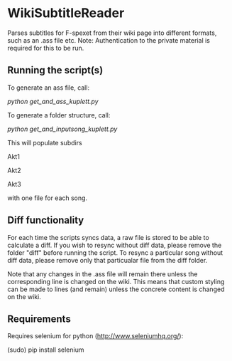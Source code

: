 # WikiSubtitleReader
Parses subtitles for F-spexet from their wiki page into different formats, such as an .ass file etc.
Note: Authentication to the private material is required for this to be run.


## Running the script(s)
To generate an ass file, call:

*python get_and_ass_kuplett.py <USERNAME> <PASSWORD> <OUTPUT ASS FILE>*

To generate a folder structure, call:

*python get_and_inputsong_kuplett.py <USERNAME> <PASSWORD> <OUTPUT DIR>*

This will populate subdirs

Akt1

Akt2

Akt3

with one file for each song.

## Diff functionality
For each time the scripts syncs data, a raw file is stored to be able to calculate
a diff. If you wish to resync without diff data, please remove the folder "diff"
before running the script. To resync a particular song without diff data, please
remove only that particualar file from the diff folder.

Note that any changes in the .ass file will remain there unless the corresponding
line is changed on the wiki. This means that custom styling can be made to lines
(and remain) unless the concrete content is changed on the wiki.

## Requirements
Requires selenium for python (http://www.seleniumhq.org/):

(sudo) pip install selenium
